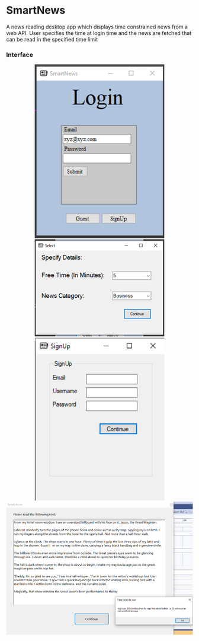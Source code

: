 # SmartNews
A news reading desktop app which displays time constrained news from a web API. User specifies the time at login time and the news are fetched that can be read in the specified time limit 

### Interface

<p align="center">
  <img src="n1.png" width="350" title="Login">
  <br/>
  <img src="n2.png" width="350" alt="Select category and time">
  <br/>
  <img src="n3.png" width="350" alt="Sign up">
  <br/>
  <img src="n4.png"  alt="Time to read one word">
  
</p>
